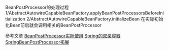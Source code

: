 BeanPostProcessor的处理过程
1/AbstractAutowireCapableBeanFactory.applyBeanPostProcessorsBeforeInitialization
2/AbstractAutowireCapableBeanFactory.initializeBean 在实际初始化Bean前后就会调用相关的BeanPostProcessor

参考文章
[BeanPostProcessor实际使用](https://www.jianshu.com/p/1417eefd2ab1)
[Spring的双亲容器](https://blog.csdn.net/zly9923218/article/details/51416267)
[SpringBeanPostProcessor拓展](https://www.jianshu.com/p/d26e8ec9c077)